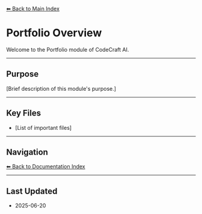[⬅ Back to Main Index](../../INDEX.md)

# Portfolio Overview

Welcome to the Portfolio module of CodeCraft AI.

---

## Purpose

[Brief description of this module's purpose.]

---

## Key Files

- [List of important files]

---

## Navigation

[⬅ Back to Documentation Index](../INDEX.md)

---

## Last Updated

- 2025-06-20